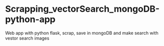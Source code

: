 # Scrapping_vectorSearch_mongoDB-python-app
Web app with python flask, scrap, save in mongoDB and make search with vestor search images
